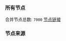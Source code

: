 ### 所有节点
合并节点总数: `7000`
[节点链接](https://github.com/rzhy1/33/raw/master/sub/sub_merge_base64.txt)

### 节点来源
